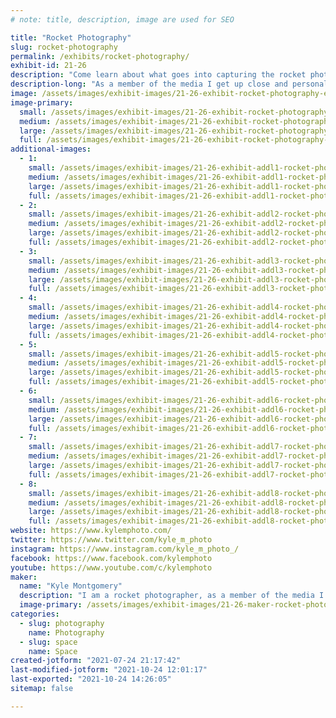 ```yaml
---
# note: title, description, image are used for SEO

title: "Rocket Photography"
slug: rocket-photography
permalink: /exhibits/rocket-photography/
exhibit-id: 21-26
description: "Come learn about what goes into capturing the rocket photos that you see online."
description-long: "As a member of the media I get up close and personal to photograph rockets.  I not only photograph launches from only a few miles away I also get to leave cameras at the pad, but for remote cameras its not as simple as just pointing the camera and clicking, these they have to be setup in advance long before the rocket is supposed to launch, from weather proofing to triggering the cameras there is a lot that goes into setting a remote camera."
image: /assets/images/exhibit-images/21-26-exhibit-rocket-photography-eos-70d-2460-large.jpg
image-primary: 
  small: /assets/images/exhibit-images/21-26-exhibit-rocket-photography-eos-70d-2460-small.jpg
  medium: /assets/images/exhibit-images/21-26-exhibit-rocket-photography-eos-70d-2460-medium.jpg
  large: /assets/images/exhibit-images/21-26-exhibit-rocket-photography-eos-70d-2460-large.jpg
  full: /assets/images/exhibit-images/21-26-exhibit-rocket-photography-eos-70d-2460-full.jpg
additional-images: 
  - 1:
    small: /assets/images/exhibit-images/21-26-exhibit-addl1-rocket-photography-20210107-153819-small.jpg
    medium: /assets/images/exhibit-images/21-26-exhibit-addl1-rocket-photography-20210107-153819-medium.jpg
    large: /assets/images/exhibit-images/21-26-exhibit-addl1-rocket-photography-20210107-153819-large.jpg
    full: /assets/images/exhibit-images/21-26-exhibit-addl1-rocket-photography-20210107-153819-full.jpg
  - 2:
    small: /assets/images/exhibit-images/21-26-exhibit-addl2-rocket-photography-20210508-173753-asdasdasda-small.jpg
    medium: /assets/images/exhibit-images/21-26-exhibit-addl2-rocket-photography-20210508-173753-asdasdasda-medium.jpg
    large: /assets/images/exhibit-images/21-26-exhibit-addl2-rocket-photography-20210508-173753-asdasdasda-large.jpg
    full: /assets/images/exhibit-images/21-26-exhibit-addl2-rocket-photography-20210508-173753-asdasdasda-full.jpg
  - 3:
    small: /assets/images/exhibit-images/21-26-exhibit-addl3-rocket-photography-eos-70d-9999-72-asdasdadsa-small.jpg
    medium: /assets/images/exhibit-images/21-26-exhibit-addl3-rocket-photography-eos-70d-9999-72-asdasdadsa-medium.jpg
    large: /assets/images/exhibit-images/21-26-exhibit-addl3-rocket-photography-eos-70d-9999-72-asdasdadsa-large.jpg
    full: /assets/images/exhibit-images/21-26-exhibit-addl3-rocket-photography-eos-70d-9999-72-asdasdadsa-full.jpg
  - 4:
    small: /assets/images/exhibit-images/21-26-exhibit-addl4-rocket-photography-eos-77d-9999-1362-small.jpg
    medium: /assets/images/exhibit-images/21-26-exhibit-addl4-rocket-photography-eos-77d-9999-1362-medium.jpg
    large: /assets/images/exhibit-images/21-26-exhibit-addl4-rocket-photography-eos-77d-9999-1362-large.jpg
    full: /assets/images/exhibit-images/21-26-exhibit-addl4-rocket-photography-eos-77d-9999-1362-full.jpg
  - 5:
    small: /assets/images/exhibit-images/21-26-exhibit-addl5-rocket-photography-eos-77d-9999-30-asdadsadsad-small.jpg
    medium: /assets/images/exhibit-images/21-26-exhibit-addl5-rocket-photography-eos-77d-9999-30-asdadsadsad-medium.jpg
    large: /assets/images/exhibit-images/21-26-exhibit-addl5-rocket-photography-eos-77d-9999-30-asdadsadsad-large.jpg
    full: /assets/images/exhibit-images/21-26-exhibit-addl5-rocket-photography-eos-77d-9999-30-asdadsadsad-full.jpg
  - 6:
    small: /assets/images/exhibit-images/21-26-exhibit-addl6-rocket-photography-eos-77d-9999-69-sdas-small.jpg
    medium: /assets/images/exhibit-images/21-26-exhibit-addl6-rocket-photography-eos-77d-9999-69-sdas-medium.jpg
    large: /assets/images/exhibit-images/21-26-exhibit-addl6-rocket-photography-eos-77d-9999-69-sdas-large.jpg
    full: /assets/images/exhibit-images/21-26-exhibit-addl6-rocket-photography-eos-77d-9999-69-sdas-full.jpg
  - 7:
    small: /assets/images/exhibit-images/21-26-exhibit-addl7-rocket-photography-img-0145-small.jpg
    medium: /assets/images/exhibit-images/21-26-exhibit-addl7-rocket-photography-img-0145-medium.jpg
    large: /assets/images/exhibit-images/21-26-exhibit-addl7-rocket-photography-img-0145-large.jpg
    full: /assets/images/exhibit-images/21-26-exhibit-addl7-rocket-photography-img-0145-full.jpg
  - 8:
    small: /assets/images/exhibit-images/21-26-exhibit-addl8-rocket-photography-eos-70d-9999-146-small.jpg
    medium: /assets/images/exhibit-images/21-26-exhibit-addl8-rocket-photography-eos-70d-9999-146-medium.jpg
    large: /assets/images/exhibit-images/21-26-exhibit-addl8-rocket-photography-eos-70d-9999-146-large.jpg
    full: /assets/images/exhibit-images/21-26-exhibit-addl8-rocket-photography-eos-70d-9999-146-full.jpg
website: https://www.kylemphoto.com/
twitter: https://www.twitter.com/kyle_m_photo
instagram: https://www.instagram.com/kyle_m_photo_/
facebook: https://www.facebook.com/kylemphoto
youtube: https://www.youtube.com/c/kylemphoto
maker: 
  name: "Kyle Montgomery"
  description: "I am a rocket photographer, as a member of the media I get to set cameras at rocket pad and photograph launches from the press site.  I also photograph the recovery of space hardware, like boosters returns to Port Canaveral."
  image-primary: /assets/images/exhibit-images/21-26-maker-rocket-photography-dybacoxo-medium.jpg
categories: 
  - slug: photography
    name: Photography
  - slug: space
    name: Space
created-jotform: "2021-07-24 21:17:42"
last-modified-jotform: "2021-10-24 12:01:17"
last-exported: "2021-10-24 14:26:05"
sitemap: false

---
```

